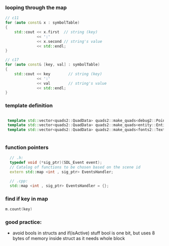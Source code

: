 
### looping through the map


```c++
// c11
for (auto const& x : symbolTable)
{
    std::cout << x.first  // string (key)
              << ':' 
              << x.second // string's value 
              << std::endl;
}

```

```c++
// c17
for (auto const& [key, val] : symbolTable)
{
    std::cout << key        // string (key)
              << ':'  
              << val        // string's value
              << std::endl;
}

```


### template definition

```c++

 template std::vector<quads2::QuadData> quads2::make_quads<debug2::PointData>(std::map<int, debug2::PointData>, int);
 template std::vector<quads2::QuadData> quads2::make_quads<entity::EntityData>(std::map<int, entity::EntityData>, int);
 template std::vector<quads2::QuadData> quads2::make_quads<fonts2::TextData>(std::map<int, fonts2::TextData>, int);
 
```

### function pointers
```c++
  // .h:
  typedef void (*sig_ptr)(SDL_Event event);
  // Catalog of functions to be chosen based on the scene id
  extern std::map <int , sig_ptr> EventsHandler;

  // .cpp:
  std::map <int , sig_ptr> EventsHandler = {};
```

### find if key in map
```c++
m.count(key)


```


### good practice:
 - avoid bools in structs and if(isActive) stuff
 bool is one bit, but uses 8 bytes of memory inside struct as it needs whole block